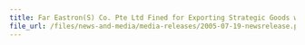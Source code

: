 ```yaml
---
title: Far Eastron(S) Co. Pte Ltd Fined for Exporting Strategic Goods without Permit
file_url: /files/news-and-media/media-releases/2005-07-19-newsrelease.pdf
---
```

